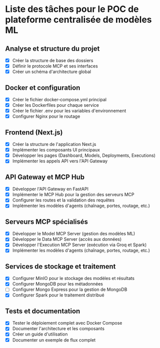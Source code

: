 # Liste des tâches pour le POC de plateforme centralisée de modèles ML

## Analyse et structure du projet
- [x] Créer la structure de base des dossiers
- [x] Définir le protocole MCP et ses interfaces
- [x] Créer un schéma d'architecture global

## Docker et configuration
- [x] Créer le fichier docker-compose.yml principal
- [x] Créer les Dockerfiles pour chaque service
- [x] Créer le fichier .env pour les variables d'environnement
- [x] Configurer Nginx pour le routage

## Frontend (Next.js)
- [x] Créer la structure de l'application Next.js
- [x] Implémenter les composants UI principaux
- [x] Développer les pages (Dashboard, Models, Deployments, Executions)
- [x] Implémenter les appels API vers l'API Gateway

## API Gateway et MCP Hub
- [x] Développer l'API Gateway en FastAPI
- [x] Implémenter le MCP Hub pour la gestion des serveurs MCP
- [x] Configurer les routes et la validation des requêtes
- [x] Implémenter les modèles d'agents (chaînage, portes, routage, etc.)

## Serveurs MCP spécialisés
- [x] Développer le Model MCP Server (gestion des modèles ML)
- [x] Développer le Data MCP Server (accès aux données)
- [x] Développer l'Execution MCP Server (exécution via Groq et Spark)
- [x] Implémenter les modèles d'agents (chaînage, portes, routage, etc.)

## Services de stockage et traitement
- [x] Configurer MinIO pour le stockage des modèles et résultats
- [x] Configurer MongoDB pour les métadonnées
- [ ] Configurer Mongo Express pour la gestion de MongoDB
- [x] Configurer Spark pour le traitement distribué

## Tests et documentation
- [x] Tester le déploiement complet avec Docker Compose
- [x] Documenter l'architecture et les composants
- [x] Créer un guide d'utilisation
- [x] Documenter un exemple de flux complet
